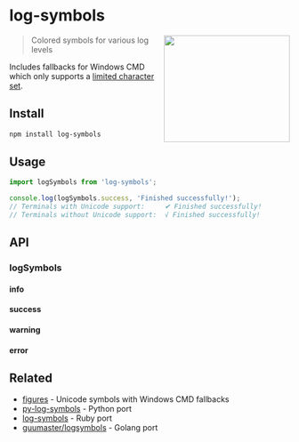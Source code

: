# log-symbols

<img src="screenshot.png" width="226" height="192" align="right">

> Colored symbols for various log levels

Includes fallbacks for Windows CMD which only supports a [limited character set](https://en.wikipedia.org/wiki/Code_page_437).

## Install

```sh
npm install log-symbols
```

## Usage

```js
import logSymbols from 'log-symbols';

console.log(logSymbols.success, 'Finished successfully!');
// Terminals with Unicode support:     ✔ Finished successfully!
// Terminals without Unicode support:  √ Finished successfully!
```

## API

### logSymbols

#### info
#### success
#### warning
#### error

## Related

- [figures](https://github.com/sindresorhus/figures) - Unicode symbols with Windows CMD fallbacks
- [py-log-symbols](https://github.com/ManrajGrover/py-log-symbols) - Python port
- [log-symbols](https://github.com/palash25/log-symbols) - Ruby port
- [guumaster/logsymbols](https://github.com/guumaster/logsymbols) - Golang port
